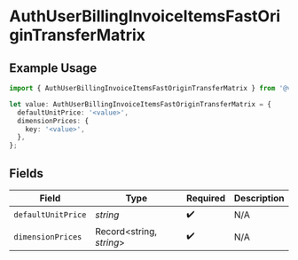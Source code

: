 # AuthUserBillingInvoiceItemsFastOriginTransferMatrix

## Example Usage

```typescript
import { AuthUserBillingInvoiceItemsFastOriginTransferMatrix } from '@vercel/client/models/components';

let value: AuthUserBillingInvoiceItemsFastOriginTransferMatrix = {
  defaultUnitPrice: '<value>',
  dimensionPrices: {
    key: '<value>',
  },
};
```

## Fields

| Field              | Type                     | Required           | Description |
| ------------------ | ------------------------ | ------------------ | ----------- |
| `defaultUnitPrice` | _string_                 | :heavy_check_mark: | N/A         |
| `dimensionPrices`  | Record<string, _string_> | :heavy_check_mark: | N/A         |
